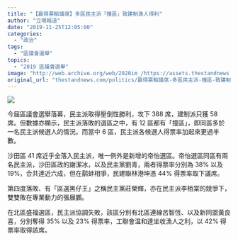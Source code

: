 ```yaml
---
title: "【贏得票輸議席】多區民主派「撞區」致建制漁人得利"
author: "立場報道"
date: "2019-11-25T12:05:00"
categories:
  - "政治"
tags:
  - "區議會選舉"
topics:
  - "2019 區議會選舉"
image: "http://web.archive.org/web/2020im_/https://assets.thestandnews.com/media/photos/Untitled-1-04_OH3xL_UPENQl2.png"
original_url: "thestandnews.com/politics/贏得票輸議席-多區民主派-撞區-致建制漁人得利"
---
```

![](http://web.archive.org/web/2020im_/https://assets.thestandnews.com/media/photos/Untitled-1-04_OH3xL_UPENQl2.png)

今屆區議會選舉落幕，民主派取得壓倒性勝利，攻下 388 席，建制派只獲 58 席。但數據亦顯示，民主派落敗的選區之中，有 12 區都有「撞區」，即同區多於一名民主派候選人的情況。而當中 6 區，民主派各候選人得票率加起來更過半數。

沙田區 41 席近乎全落入民主派，唯一例外是新增的帝怡選區。帝怡選區同區有兩名民主派，沙田區政的謝潔冰，以及民主黨劉青，兩者得票率分別為 38% 以及 19%，合共達近六成，但在鹬蚌相爭，民建聯林港坤憑 44% 得票率取下議席。

第四度落敗、有「區選黑仔王」之稱民主黨莊榮輝，亦在民主派李栢棠的競爭下，雙雙敗在專業動力的張展鵬。

在北區盛福選區，民主派協調失敗，該區分別有北區連線呂智恆、以及新同盟黃良喜，分別奪得 35% 以及 23% 得票率，工聯會温和達坐收漁人之利，以 42% 得票率取得該席。